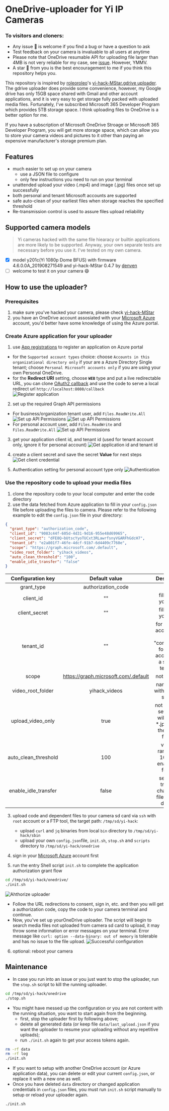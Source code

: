 # OneDrive-uploader for Yi IP Cameras

### To visitors and cloners:
- Any issue 🐛 is welcome if you find a bug or have a question to ask
- Test feedback on your camera is invaluable to all users at anytime
- Please note that OneDrive resumable API for uploading file larger than 4MB is not very reliable for my case, see [issue](https://github.com/denven/yihack-onedrive-uploader/issues/6). However, YMMV.
- A star 🌟 from you is the best encouragement to me if you think this repository helps you.

This repository is inspired by [roleoroleo](https://github.com/roleoroleo)'s [yi-hack-MStar.gdrive uploader](https://github.com/roleoroleo/yi-hack-MStar.gdrive). The gdrive uploader does provide some convenience, however, my Google drive has only 15GB space shared with Gmail and other account applications, and it is very easy to get storage fully packed with uploaded media files. Fortunately, I've subscribed Microsoft 365 Developer Program which provides 5TB storage space. I think uploading files to OneDrive is a better option for me.

If you have a subscription of Microsoft OneDrive Stroage or Microsoft 365 Developer Program, you will get more storage space, which can allow you to store your camera videos and pictures to it other than paying an expensive manufacturer's storage premium plan.

## Features
- much easier to set up on your camera
  - use a JSON file to configure
  - only few instructions you need to run on your terminal
- unattended upload your video (.mp4) and image (.jpg) files once set up successfully
- both personal and tenant Microsoft accounts are supported
- safe auto-clean of your earliest files when storage reaches the specified threshold
- Re-transmission control is used to assure files upload reliability

## Supported camera models
> Yi cameras hacked with the same file hiearacy or builtin applications are more likely to be supported. Anyway, your own separate tests are necessary before you use it. I've tested on my own camera.
  - [x] model y201c(Yi 1080p Dome BFUS) with firmware 4.6.0.0A_201908271549 and yi-hack-MStar 0.4.7 by [denven](https://github.com/denven)
  - [ ] welcome to test it on your camera :smile:

## How to use the uploader?
### Prerequisites
1. make sure you've hacked your camera, please check [yi-hack-MStar](https://github.com/roleoroleo/yi-hack-MStar)
2. you have an OneDrive account assosiated with your [Microsoft Azure](https://portal.azure.com/) account, you'd better have some knowledge of using the Azure portal.


### Create Azure application for your uploader
1. use [App registrations](https://portal.azure.com/#view/Microsoft_AAD_RegisteredApps/ApplicationsListBlade) to register an application on Azure portal 
  - for the `Supported account types` choice: choose `Accounts in this organizational directory only` if your are a Azure Directory Single tenant; choose `Personal Microsoft accounts only` if you are using your own Personal OneDrive.
  - for the **Redirect URI** setting, choose **`WEB`** type and put a live redirectable URL, you can clone [OAuth2 callback](https://github.com/denven/oauthopencallback) and use the code to serve a local redirect url `http://localhost:8080/callback`  
![Register application](./screenshots/register_application.png)


2. set up the required Graph API permissions
- For business/organization tenant user, add `Files.ReadWrite.All`
![Set up API Permissions](./screenshots/API_permissions_1.png)
![Set up API Permissions](./screenshots/API_permissions_2.png)
- For personal account user, add `Files.ReadWrite` and `Files.ReadWrite.All`
![Set up API Permissions](./screenshots/API_permissions_Personal.png)


3. get your application client id, and tenant id (used for tenant account only, ignore it for personal account)
![Get application id and tenant id](./screenshots/client_id_tenant_id.png)

4. create a client secret and save the secret **Value** for next steps
![Get client credential](./screenshots/client_secret.png)

5. Authentication setting for personal account type only
![Authentication](./screenshots/personal_authentication.png)   

### Use the repository code to upload your media files
1. clone the repository code to your local computer and enter the code directory
2. use the data fetched from Azure application to fill in your `config.json` file before uploading the files to camera. Please refer to the following example to edit the `config.json` file in your directory:
```Json
{
  "grant_type": "authorization_code",
  "client_id": "9083c44f-605d-4d31-9d16-955e48d69965",
  "client_secret": "dFE8Q~bUtscYyoTUCxt3RLawrfsnyVGARFhGdcH7",
  "tenant_id": "e2a801f7-46fe-4dcf-91b7-6d4409c7760e",
  "scope": "https://graph.microsoft.com/.default",
  "video_root_folder": "yihack_videos",
  "auto_clean_threshold": "100",
  "enable_idle_transfer": "false"
}
```

  
|     Configuration key   |      Default value      |    Description      |
| :---------------------: | :---------------------: |  :----------------: |
|    grant_type | authorization_code | 
|    client_id | "" |  fill in with your data
|    client_secret | "" | fill in with your data
|    tenant_id | "" | for personal account, set it as "consumers"; for tenant account, set a specific tenant id
|    scope | https://graph.microsoft.com/.default | not required
|    video_root_folder | yihack_videos |  name string without white spaces
|    upload_video_only | true | not required; set it false will upload *.jpg files in the record folders
|    auto_clean_threshold | 100 |  value in range [50, 100) will enable this feature
|    enable_idle_transfer | false |  setting to true has chances of files upload delayed


3. upload code and dependent files to your camera sd card via `ssh` with `root` account or a FTP tool, the target path: `/tmp/sd/yi-hack`:
   - upload `curl` and `jq` binaries from local `bin` directory to `/tmp/sd/yi-hack/sbin`
   - upload your own `config.json`file, `init.sh`, `stop.sh` and `scripts` directory to `/tmp/sd/yi-hack/onedrive`

4. sign in your [Microsoft Azure](https://login.microsoftonline.com/) account first
5. run the entry Shell script `init.sh` to complete the application authorization grant flow

```bash
cd /tmp/sd/yi-hack/onedrive/
./init.sh
```
![Ahthorize uploader](./screenshots/application_authorization.png)

- Follow the URL redirections to consent, sign in, etc. and then you will get a authorization code, copy the code to your camera terminal and continue.
- Now, you've set up yourOneDrive uploader. The script will begin to search media files not uploaded from camera sd card to upload, it may throw some information or error messages on your terminal. Error message like `curl: option --data-binary: out of memory` is tolerable and has no issue to the file upload.
![Successful configuration](./screenshots/successful_configuration.png)


6. optional: reboot your camera

## Maintenance 

- In case you run into an issue or you just want to stop the uploader, run the `stop.sh` script to kill the running uploader.
```bash
cd /tmp/sd/yi-hack/onedrive
./stop.sh
```
- You might have messed up the configuration or you are not content with the running situation, you want to start again from the beginning.
  - first, stop the uploader first by following above;
  - delete all generated data (or keep file `data/last_upload.json` if you want the uploader to resume your uploading without any repetitive uploads);
  - run `./init.sh` again to get your access tokens again.
```bash
rm -rf data
rm -rf log
./init.sh  
```
  - If you want to setup with another OneDrive account (or Azure application data), you can delete or edit your current `config.json`, or replace it with a new one as well.
- Once you have deleted `data` directory or changed application credentials in `config.json` files, you must run `init.sh` script manually to setup or reload your uploader again.
```bash
./init.sh
```